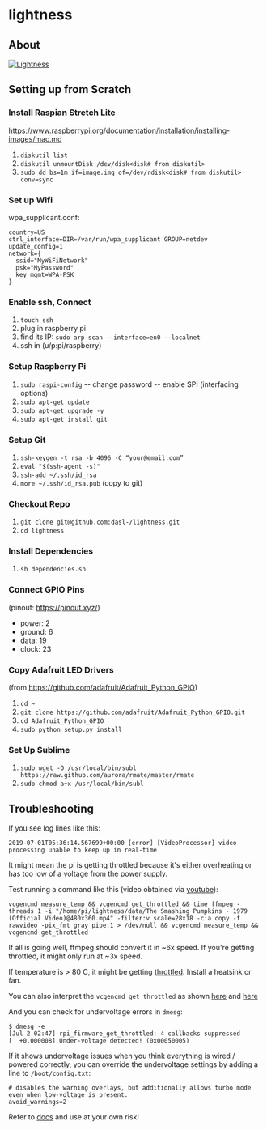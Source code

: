 # lightness
## About
[![Lightness](https://lh3.googleusercontent.com/50Q5aQS7kWFsroNjzMIAM1pqVv42ulz_HItEhe2L8xTaOFm2AilcrGnE-fDCPQp0yWgW7cwHRb4f-xewnBwltcw0uFNSf3Cr0rMYlcJwHqVRCap3w8IQ9M4Udi9wRc-mVDdev1I8Z1JBOG5AVuqcpQL0BAIBUWdLRRDBOrXLuQQfYntW8PVBvr-2BXv88lZlFz9a98cHZDFcW3UobFMXGKrZEOd7sEE4KwrNQNgNni3hd3RgLs3CQui1WWuphBTj1ddxzoNUOCPpue26bYFjQI7KKeAtExC5gzQTYki1wMvaugi7My8W9DhBoENevYFDAXuJ2FuiEFPkTMy47ZFDx6QmSwBIuDtG55FqVjlnKj4HoJl8z8peLmV2ZVBte_6BA5geY5U9XT8Euhd93t3XrMs0O7N4VdcbA7SGetj7OKzlw1Fbj3K7wl0mSvEuomQAnSjVwIxnT9V9WuEe0Dy1h7dQ1EtqMJdcmCVf9pvzxMUiUIW3I1K82uS1liqHHd_aLaijgTdSYhus0pgKOIexfpGxEfghjXF6Ye8Va4xyggpkZ9qIQxr5aTkkVeabTrtnBA-CC8g3YmJcIGIjlxd5CY_I3OzzQ6OjdFl4DF-dP6Wu1MjafiTT_LH2wifY4iyigNCLZ322vk2_vJTymZkjIBnCR7HvgDIdSbIMw6CBuzW-42C-n6qulXQ7nyYc0YNt4GXGti4iacyy48hFgpuzBljU=w1125-h625-no)](https://photos.app.goo.gl/hCSq6Vcvd1VbCVPs8)

## Setting up from Scratch
### Install Raspian Stretch Lite
https://www.raspberrypi.org/documentation/installation/installing-images/mac.md
1. `diskutil list`
1. `diskutil unmountDisk /dev/disk<disk# from diskutil>`
1. `sudo dd bs=1m if=image.img of=/dev/rdisk<disk# from diskutil> conv=sync`

### Set up Wifi
wpa_supplicant.conf:

    country=US
    ctrl_interface=DIR=/var/run/wpa_supplicant GROUP=netdev
    update_config=1
    network={
      ssid="MyWiFiNetwork"
      psk="MyPassword"
      key_mgmt=WPA-PSK
    }

### Enable ssh, Connect
1. `touch ssh`
1. plug in raspberry pi
1. find its IP: `sudo arp-scan --interface=en0 --localnet`
1. ssh in (u/p:pi/raspberry)

### Setup Raspberry Pi
1. `sudo raspi-config`
-- change password
-- enable SPI (interfacing options)
1. `sudo apt-get update`
1. `sudo apt-get upgrade -y`
1. `sudo apt-get install git`

### Setup Git
1. `ssh-keygen -t rsa -b 4096 -C “your@email.com”`
1. `eval "$(ssh-agent -s)"`
1. `ssh-add ~/.ssh/id_rsa`
1. `more ~/.ssh/id_rsa.pub` (copy to git)

### Checkout Repo
1. `git clone git@github.com:dasl-/lightness.git`
1. `cd lightness`

### Install Dependencies
1. `sh dependencies.sh`

### Connect GPIO Pins
(pinout: https://pinout.xyz/)
- power: 2
- ground: 6
- data: 19
- clock: 23

### Copy Adafruit LED Drivers
(from https://github.com/adafruit/Adafruit_Python_GPIO)
1. `cd ~`
1. `git clone https://github.com/adafruit/Adafruit_Python_GPIO.git`
1. `cd Adafruit_Python_GPIO`
1. `sudo python setup.py install`

### Set Up Sublime
1. `sudo wget -O /usr/local/bin/subl https://raw.github.com/aurora/rmate/master/rmate`
1. `sudo chmod a+x /usr/local/bin/subl`

## Troubleshooting
If you see log lines like this:
```
2019-07-01T05:36:14.567699+00:00 [error] [VideoProcessor] video processing unable to keep up in real-time
```
It might mean the pi is getting throttled because it's either overheating or has too low of a voltage from the power supply.

Test running a command like this (video obtained via [youtube](https://www.youtube.com/watch?v=4aeETEoNfOg)): 
```
vcgencmd measure_temp && vcgencmd get_throttled && time ffmpeg -threads 1 -i "/home/pi/lightness/data/The Smashing Pumpkins - 1979 (Official Video)@480x360.mp4" -filter:v scale=28x18 -c:a copy -f rawvideo -pix_fmt gray pipe:1 > /dev/null && vcgencmd measure_temp && vcgencmd get_throttled
```

If all is going well, ffmpeg should convert it in ~6x speed. If you're getting throttled, it might only run at ~3x speed.

If temperature is > 80 C, it might be getting [throttled](https://www.techrepublic.com/article/raspberry-pi-overheating-heres-how-to-stop-it-says-microsoft/). Install a heatsink or fan.

You can also interpret the `vcgencmd get_throttled` as shown [here](https://gist.github.com/dasl-/f875535b2b71bcab0f1215a1b39b52cf) and [here](https://www.raspberrypi.org/forums/viewtopic.php?t=240215)

And you can check for undervoltage errors in `dmesg`:
```
$ dmesg -e
[Jul 2 02:47] rpi_firmware_get_throttled: 4 callbacks suppressed
[  +0.000008] Under-voltage detected! (0x00050005)
```

If it shows undervoltage issues when you think everything is wired / powered correctly, you can override the undervoltage settings by adding a line to `/boot/config.txt`:
```
# disables the warning overlays, but additionally allows turbo mode even when low-voltage is present.
avoid_warnings=2
```

Refer to [docs](https://www.raspberrypi.org/documentation/configuration/config-txt/misc.md) and use at your own risk!

